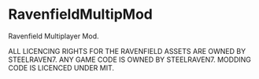 # RavenfieldMultipMod
Ravenfield Multiplayer Mod.

ALL LICENCING RIGHTS FOR THE RAVENFIELD ASSETS ARE OWNED BY STEELRAVEN7. ANY GAME CODE IS OWNED BY STEELRAVEN7. MODDING CODE IS LICENCED UNDER MIT.
